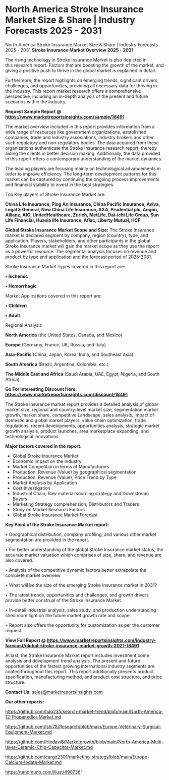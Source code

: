 # North America Stroke Insurance Market Size & Share | Industry Forecasts 2025 - 2031
 North America Stroke Insurance Market Size & Share | Industry Forecasts 2025 - 2031
<Strong> Stroke Insurance Market Overview 2025 - 2031</strong>

The rising technology in Stroke Insurance Market is also depicted in this research report. Factors that are boosting the growth of the market, and giving a positive push to thrive in the global market is explained in detail.

Furthermore, the report highlights on emerging trends, significant drivers, challenges, and opportunities, providing all necessary data for thriving in the industry. This report market research offers a comprehensive perspective, including an in-depth analysis of the present and future scenarios within the industry.

<strong>Request Sample Report @ <a href=https://www.marketreportsinsights.com/sample/18491>https://www.marketreportsinsights.com/sample/18491</a></strong>

The market overview included in this report provides information from a wide range of resources like government organizations, established companies, trade and industry associations, industry brokers and other such regulatory and non-regulatory bodies. The data acquired from these organizations authenticate the Stroke Insurance research report, thereby aiding the clients in better decision making. Additionally, the data provided in this report offers a contemporary understanding of the market dynamics.

The leading players are focusing mainly on technological advancements in order to improve efficiency. The long-term development patterns for this market can be captured by continuing the ongoing process improvements and financial stability to invest in the best strategies.

Top Key players of Stroke Insurance Market are:

<strong>China Life Insurance, Ping An Insurance, China Pacific Insurance, Aviva, Legal & General, New China Life Insurance, AXA, Prudential plc, Aegon, Allianz, AIG, UnitedHealthcare, Zurich, MetLife, Dai-ichi Life Group, Sun Life Financial, Huaxia life Insurance, Aflac, Liberty Mutual, HCF</strong>

<strong><b>Global Stroke Insurance Market Scope and Size:</b></strong>
The Stroke Insurance market is declared segment by company, region (country), type, and application. Players, stakeholders, and other participants in the global Stroke Insurance market will gain the market scope as they use the report as a powerful resource. The segmental analysis focuses on revenue and product by type and application and the forecast period of 2025-2031.

Stroke Insurance Market Types covered in this report are:

<strong>• Ischemic

• Hemorrhagic</strong>

Market Applications covered in this report are:

<strong>• Children

• Adult</strong> 

Regional Analysis

<strong>North America</strong> (the United States, Canada, and Mexico)

<strong>Europe</strong> (Germany, France, UK, Russia, and Italy)

<strong>Asia-Pacific</strong> (China, Japan, Korea, India, and Southeast Asia)

<strong>South America</strong> (Brazil, Argentina, Colombia, etc.)

<strong>The Middle East and Africa</strong> (Saudi Arabia, UAE, Egypt, Nigeria, and South Africa)

<strong>Go For Interesting Discount Here: <a href=https://www.marketreportsinsights.com/discount/18491>https://www.marketreportsinsights.com/discount/18491</a></strong>

The Stroke Insurance market report provides a detailed analysis of global market size, regional and country-level market size, segmentation market growth, market share, competitive Landscape, sales analysis, impact of domestic and global market players, value chain optimization, trade regulations, recent developments, opportunities analysis, strategic market growth analysis, product launches, area marketplace expanding, and technological innovations.

<strong><b>Major factors covered in the report:</b></strong>
<ul>
  <li>Global Stroke Insurance Market </li>
  <li>Economic Impact on the Industry</li>
  <li>Market Competition in terms of Manufacturers</li>
  <li>Production, Revenue (Value) by geographical segmentation</li>
  <li>Production, Revenue (Value), Price Trend by Type</li>
  <li>Market Analysis by Application</li>
  <li>Cost Investigation</li>
  <li>Industrial Chain, Raw material sourcing strategy and Downstream Buyers</li>
  <li>Marketing Strategy comprehension, Distributors and Traders</li>
  <li>Study on Market Research Factors</li>
  <li>Global Stroke Insurance Market Forecast</li>
</ul>

<strong><b>Key Point of the Stroke Insurance Market report:</b></strong>

• Geographical distribution, company profiling, and various other market segmentation are provided in the report.

• For better understanding of the global Stroke Insurance market status, the accurate market valuation which comprises of size, share, and revenue are also covered.

• Analysis of the competitive dynamic factors better extrapolate the complete market overview

• What will be the size of the emerging Stroke Insurance market in 2031?

• The latest trends, opportunities and challenges, and growth drivers provide better construal of the Stroke Insurance Market.

• In-detail industrial analysis, sales study, and production understanding shed more light on the future market growth rate and scope.

• Report also offers the opportunity for customization as per the customer request.

<strong><b>View Full Report @ <a href=https://www.marketreportsinsights.com/industry-forecast/global-stroke-insurance-market-growth-2021-18491>https://www.marketreportsinsights.com/industry-forecast/global-stroke-insurance-market-growth-2021-18491</a></b></strong>


At last, the Stroke Insurance Market report includes investment come analysis and development trend analysis. The present and future opportunities of the fastest growing international industry segments are coated throughout this report. This report additionally presents product specification, manufacturing method, and product cost structure, and price structure.

<strong>Contact Us:</strong>
sales@marketreportsinsights.com

<strong>Our other reports:</strong>

<a href=https://github.com/haq235/search-market-trend/blob/main/North-America-12-Propanediol-Market.md>https://github.com/haq235/search-market-trend/blob/main/North-America-12-Propanediol-Market.md</a>

<a href=https://github.com/Ishi78/Research/blob/main/Europe-Veterinary-Surgical-Equipment-Market.md>https://github.com/Ishi78/Research/blob/main/Europe-Veterinary-Surgical-Equipment-Market.md</a>

<a href=https://github.com/Hindavi8/Marketgrowth/blob/main/North-America-Multi-layer-Ceramic-Chip-Capacitor-Market.md>https://github.com/Hindavi8/Marketgrowth/blob/main/North-America-Multi-layer-Ceramic-Chip-Capacitor-Market.md</a>

<a href=https://github.com/cargo2301/marketing-strategy/blob/main/Europe-Calcium-Iodate-Market.md>https://github.com/cargo2301/marketing-strategy/blob/main/Europe-Calcium-Iodate-Market.md</a>

<a href=https://tanomuno.com/illust/490736>https://tanomuno.com/illust/490736</a>"
